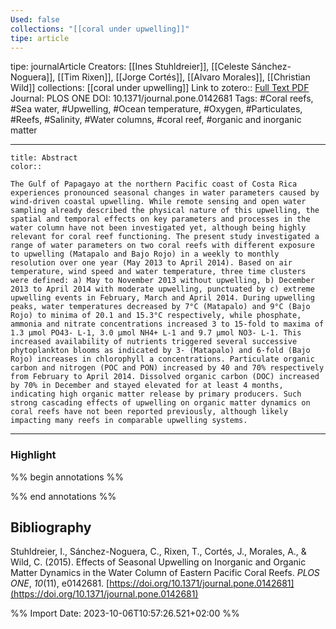 ```yaml
---
Used: false
collections: "[[coral under upwelling]]"
tipe: article
---
```

tipe: journalArticle
Creators: [[Ines Stuhldreier]], [[Celeste Sánchez-Noguera]], [[Tim Rixen]], [[Jorge Cortés]], [[Alvaro Morales]], [[Christian Wild]]
collections: [[coral under upwelling]]
Link to zotero:: [Full Text PDF](zotero://select/library/items/A4SB3AM4)
Journal: PLOS ONE
DOI: 10.1371/journal.pone.0142681
Tags: #Coral reefs, #Sea water, #Upwelling, #Ocean temperature, #Oxygen, #Particulates, #Reefs, #Salinity, #Water columns, #coral reef, #organic and inorganic matter

---
```ad-note
title: Abstract
color:: 

The Gulf of Papagayo at the northern Pacific coast of Costa Rica experiences pronounced seasonal changes in water parameters caused by wind-driven coastal upwelling. While remote sensing and open water sampling already described the physical nature of this upwelling, the spatial and temporal effects on key parameters and processes in the water column have not been investigated yet, although being highly relevant for coral reef functioning. The present study investigated a range of water parameters on two coral reefs with different exposure to upwelling (Matapalo and Bajo Rojo) in a weekly to monthly resolution over one year (May 2013 to April 2014). Based on air temperature, wind speed and water temperature, three time clusters were defined: a) May to November 2013 without upwelling, b) December 2013 to April 2014 with moderate upwelling, punctuated by c) extreme upwelling events in February, March and April 2014. During upwelling peaks, water temperatures decreased by 7°C (Matapalo) and 9°C (Bajo Rojo) to minima of 20.1 and 15.3°C respectively, while phosphate, ammonia and nitrate concentrations increased 3 to 15-fold to maxima of 1.3 μmol PO43- L-1, 3.0 μmol NH4+ L-1 and 9.7 μmol NO3- L-1. This increased availability of nutrients triggered several successive phytoplankton blooms as indicated by 3- (Matapalo) and 6-fold (Bajo Rojo) increases in chlorophyll a concentrations. Particulate organic carbon and nitrogen (POC and PON) increased by 40 and 70% respectively from February to April 2014. Dissolved organic carbon (DOC) increased by 70% in December and stayed elevated for at least 4 months, indicating high organic matter release by primary producers. Such strong cascading effects of upwelling on organic matter dynamics on coral reefs have not been reported previously, although likely impacting many reefs in comparable upwelling systems.

```

---
### Highlight

%% begin annotations %%

%% end annotations %%

## Bibliography

Stuhldreier, I., Sánchez-Noguera, C., Rixen, T., Cortés, J., Morales, A., & Wild, C. (2015). Effects of Seasonal Upwelling on Inorganic and Organic Matter Dynamics in the Water Column of Eastern Pacific Coral Reefs. _PLOS ONE_, _10_(11), e0142681. [https://doi.org/10.1371/journal.pone.0142681](https://doi.org/10.1371/journal.pone.0142681)

%% Import Date: 2023-10-06T10:57:26.521+02:00 %%
